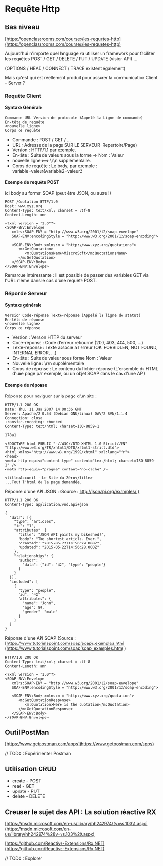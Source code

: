 # Requête Http

## Bas niveau

[https://openclassrooms.com/courses/les-requetes-http](https://openclassrooms.com/courses/les-requetes-http)

Aujourd'hui n'importe quel language va utiliser un framework pour faciliter les requêtes POST / GET / DELETE / PUT / UPDATE \(vision API\) ...

\(OPTIONS / HEAD / CONNECT / TRACE existent également\)

Mais qu'est qui est réellement produit pour assurer la communication Client - Server ?

### Requête Client

#### Syntaxe Générale

```
Commande URL Version de protocole (Appelé la Ligne de commande)
En-tête de requête
<nouvelle ligne>
Corps de requête
```

* Commande : POST / GET / ...
* URL : Adresse de la page SUR LE SERVEUR \(Repertoire/Page\)
* Version : HTTP/1.1 par exemple.
* En-tête : Suite de valeurs sous la forme  -&gt; Nom : Valeur
* nouvelle ligne &lt;==&gt; \r\n supplémentaire.
* Corps de requête : Le body, par exemple : variable=valeur&variable2=valeur2

#### Exemple de requête POST

ici body au format SOAP \(peut être JSON, ou autre !\)

```
POST /Quotation HTTP/1.0
Host: www.xyz.org
Content-Type: text/xml; charset = utf-8
Content-Length: nnn

<?xml version = "1.0"?>
<SOAP-ENV:Envelope
   xmlns:SOAP-ENV = "http://www.w3.org/2001/12/soap-envelope"
   SOAP-ENV:encodingStyle = "http://www.w3.org/2001/12/soap-encoding">

   <SOAP-ENV:Body xmlns:m = "http://www.xyz.org/quotations">
      <m:GetQuotation>
         <m:QuotationsName>MiscroSoft</m:QuotationsName>
      </m:GetQuotation>
   </SOAP-ENV:Body>
</SOAP-ENV:Envelope>
```

Remarque intéressante : Il est possible de passer des variables GET via l'URL même dans le cas d'une requête POST.

### Réponde Serveur

#### Syntaxe générale

```
Version Code-réponse Texte-réponse (Appelé la ligne de statut)
En-tête de réponse
<nouvelle ligne>
Corps de réponse
```

* Version : Version HTTP du serveur
* Code-réponse : Code d'erreur retrourné \(200, 403, 404, 500, ...\)
* Texte-réponse : Texte associé à l'erreur \(OK, FORBIDDEN, NOT FOUND, INTERNAL ERROR, ...\)
* En-tête : Suite de valeur sous forme Nom : Valeur
* Nouvelle ligne : \r\n supplémentaire
* Corps de réponse : Le contenu du fichier réponse \(L'ensemble du HTML d'une page par exemple, ou un objet SOAP dans le cas d'une API\)

#### Exemple de réponse

Réponse pour naviguer sur la page d'un site :

```
HTTP/1.1 200 OK
Date: Thu, 11 Jan 2007 14:00:36 GMT
Server: Apache/2.0.54 (Debian GNU/Linux) DAV/2 SVN/1.1.4
Connection: close
Transfer-Encoding: chunked
Content-Type: text/html; charset=ISO-8859-1

178a1

<!DOCTYPE html PUBLIC "-//W3C//DTD XHTML 1.0 Strict//EN" "http://www.w3.org/TR/xhtml1/DTD/xhtml1-strict.dtd">
<html xmlns="http://www.w3.org/1999/xhtml" xml:lang="fr">
<head>
<meta http-equiv="content-type" content="text/html; charset=ISO-8859-1" />
<meta http-equiv="pragma" content="no-cache" />

<title>Accueil - Le Site du Zéro</title>
...Tout l'html de la page demandée.
```

Réponse d'une API JSON : \(Source : [http://jsonapi.org/examples/ \)](http://jsonapi.org/examples/)

```
HTTP/1.1 200 OK
Content-Type: application/vnd.api+json

{
  "data": [{
    "type": "articles",
    "id": "1",
    "attributes": {
      "title": "JSON API paints my bikeshed!",
      "body": "The shortest article. Ever.",
      "created": "2015-05-22T14:56:29.000Z",
      "updated": "2015-05-22T14:56:28.000Z"
    },
    "relationships": {
      "author": {
        "data": {"id": "42", "type": "people"}
      }
    }
  }],
  "included": [
    {
      "type": "people",
      "id": "42",
      "attributes": {
        "name": "John",
        "age": 80,
        "gender": "male"
      }
    }
  ]
}
```

Réponse d'une API SOAP \(Source : [https://www.tutorialspoint.com/soap/soap\_examples.htm](https://www.tutorialspoint.com/soap/soap_examples.htm) \)

```
HTTP/1.0 200 OK
Content-Type: text/xml; charset = utf-8
Content-Length: nnn

<?xml version = "1.0"?>
<SOAP-ENV:Envelope
   xmlns:SOAP-ENV = "http://www.w3.org/2001/12/soap-envelope"
   SOAP-ENV:encodingStyle = "http://www.w3.org/2001/12/soap-encoding">

   <SOAP-ENV:Body xmlns:m = "http://www.xyz.org/quotation">
      <m:GetQuotationResponse>
         <m:Quotation>Here is the quotation</m:Quotation>
      </m:GetQuotationResponse>
   </SOAP-ENV:Body>
</SOAP-ENV:Envelope>
```

## Outil PostMan

[https://www.getpostman.com/apps](https://www.getpostman.com/apps)

// TODO : Expérimenter Postman

## Utilisation CRUD

* create - POST
* read - GET
* update - PUT
* delete - DELETE

## Creuser le sujet des API : La solution réactive RX

[https://msdn.microsoft.com/en-us/library/hh242974\(v=vs.103\).aspx](https://msdn.microsoft.com/en-us/library/hh242974%28v=vs.103%29.aspx)

[https://github.com/Reactive-Extensions/Rx.NET](https://github.com/Reactive-Extensions/Rx.NET)

// TODO : Explorer



